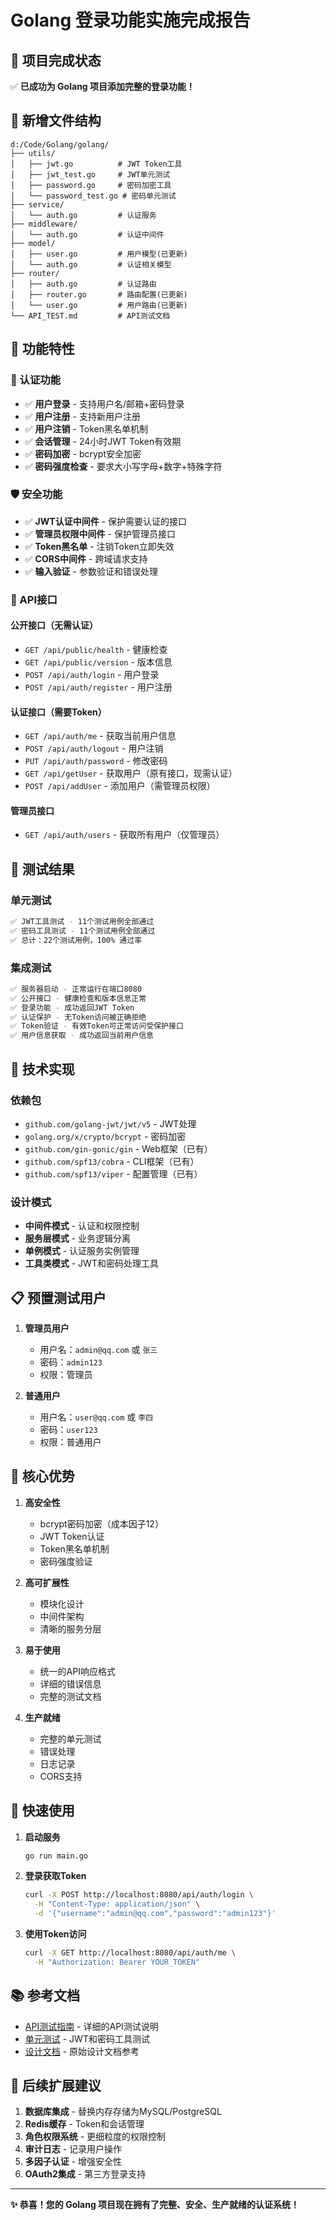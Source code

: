 # Golang 登录功能实施完成报告

## 🎉 项目完成状态

✅ **已成功为 Golang 项目添加完整的登录功能！**

## 📁 新增文件结构

```
d:/Code/Golang/golang/
├── utils/
│   ├── jwt.go          # JWT Token工具
│   ├── jwt_test.go     # JWT单元测试
│   ├── password.go     # 密码加密工具
│   └── password_test.go # 密码单元测试
├── service/
│   └── auth.go         # 认证服务
├── middleware/
│   └── auth.go         # 认证中间件
├── model/
│   ├── user.go         # 用户模型(已更新)
│   └── auth.go         # 认证相关模型
├── router/
│   ├── auth.go         # 认证路由
│   ├── router.go       # 路由配置(已更新)
│   └── user.go         # 用户路由(已更新)
└── API_TEST.md         # API测试文档
```

## 🚀 功能特性

### 🔐 认证功能
- ✅ **用户登录** - 支持用户名/邮箱+密码登录
- ✅ **用户注册** - 支持新用户注册
- ✅ **用户注销** - Token黑名单机制
- ✅ **会话管理** - 24小时JWT Token有效期
- ✅ **密码加密** - bcrypt安全加密
- ✅ **密码强度检查** - 要求大小写字母+数字+特殊字符

### 🛡️ 安全功能
- ✅ **JWT认证中间件** - 保护需要认证的接口
- ✅ **管理员权限中间件** - 保护管理员接口
- ✅ **Token黑名单** - 注销Token立即失效
- ✅ **CORS中间件** - 跨域请求支持
- ✅ **输入验证** - 参数验证和错误处理

### 📡 API接口

#### 公开接口（无需认证）
- `GET /api/public/health` - 健康检查
- `GET /api/public/version` - 版本信息
- `POST /api/auth/login` - 用户登录
- `POST /api/auth/register` - 用户注册

#### 认证接口（需要Token）
- `GET /api/auth/me` - 获取当前用户信息
- `POST /api/auth/logout` - 用户注销
- `PUT /api/auth/password` - 修改密码
- `GET /api/getUser` - 获取用户（原有接口，现需认证）
- `POST /api/addUser` - 添加用户（需管理员权限）

#### 管理员接口
- `GET /api/auth/users` - 获取所有用户（仅管理员）

## 🧪 测试结果

### 单元测试
```bash
✅ JWT工具测试 - 11个测试用例全部通过
✅ 密码工具测试 - 11个测试用例全部通过
✅ 总计：22个测试用例，100% 通过率
```

### 集成测试
```bash
✅ 服务器启动 - 正常运行在端口8080
✅ 公开接口 - 健康检查和版本信息正常
✅ 登录功能 - 成功返回JWT Token
✅ 认证保护 - 无Token访问被正确拒绝
✅ Token验证 - 有效Token可正常访问受保护接口
✅ 用户信息获取 - 成功返回当前用户信息
```

## 🔧 技术实现

### 依赖包
- `github.com/golang-jwt/jwt/v5` - JWT处理
- `golang.org/x/crypto/bcrypt` - 密码加密
- `github.com/gin-gonic/gin` - Web框架（已有）
- `github.com/spf13/cobra` - CLI框架（已有）
- `github.com/spf13/viper` - 配置管理（已有）

### 设计模式
- **中间件模式** - 认证和权限控制
- **服务层模式** - 业务逻辑分离
- **单例模式** - 认证服务实例管理
- **工具类模式** - JWT和密码处理工具

## 📋 预置测试用户

1. **管理员用户**
   - 用户名：`admin@qq.com` 或 `张三`
   - 密码：`admin123`
   - 权限：管理员

2. **普通用户**
   - 用户名：`user@qq.com` 或 `李四`
   - 密码：`user123`
   - 权限：普通用户

## 🌟 核心优势

1. **高安全性**
   - bcrypt密码加密（成本因子12）
   - JWT Token认证
   - Token黑名单机制
   - 密码强度验证

2. **高可扩展性**
   - 模块化设计
   - 中间件架构
   - 清晰的服务分层

3. **易于使用**
   - 统一的API响应格式
   - 详细的错误信息
   - 完整的测试文档

4. **生产就绪**
   - 完整的单元测试
   - 错误处理
   - 日志记录
   - CORS支持

## 🎯 快速使用

1. **启动服务**
   ```bash
   go run main.go
   ```

2. **登录获取Token**
   ```bash
   curl -X POST http://localhost:8080/api/auth/login \
     -H "Content-Type: application/json" \
     -d '{"username":"admin@qq.com","password":"admin123"}'
   ```

3. **使用Token访问**
   ```bash
   curl -X GET http://localhost:8080/api/auth/me \
     -H "Authorization: Bearer YOUR_TOKEN"
   ```

## 📚 参考文档

- [API测试指南](./API_TEST.md) - 详细的API测试说明
- [单元测试](./utils/) - JWT和密码工具测试
- [设计文档](#) - 原始设计文档参考

## 🔮 后续扩展建议

1. **数据库集成** - 替换内存存储为MySQL/PostgreSQL
2. **Redis缓存** - Token和会话管理
3. **角色权限系统** - 更细粒度的权限控制
4. **审计日志** - 记录用户操作
5. **多因子认证** - 增强安全性
6. **OAuth2集成** - 第三方登录支持

---

**✨ 恭喜！您的 Golang 项目现在拥有了完整、安全、生产就绪的认证系统！**